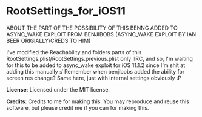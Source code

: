 # RootSettings_for_iOS11

ABOUT THE PART OF THE POSSIBILITY OF THIS BENNG ADDED TO ASYNC_WAKE EXPLOIT FROM BENJIBOBS (ASYNC_WAKE EXPLOIT BY IAN BEER ORIGIALLY/CREDS TO HIM)

I've modified the Reachability and folders parts of this RootSettings.plist/RootSettings.previous.plist only IIRC, and so, I'm waiting for this to be added to async_wake exploit for iOS 11.1.2 since I'm shit at adding this manually :/ Remember when benjibobs added the ability for screen res change? Same here, just with internal settings obviously :P

**License**: Licensed under the MIT license.

**Credits**: Credits to me for making this. You may reproduce and reuse this software, but please credit me if you can for making this.
